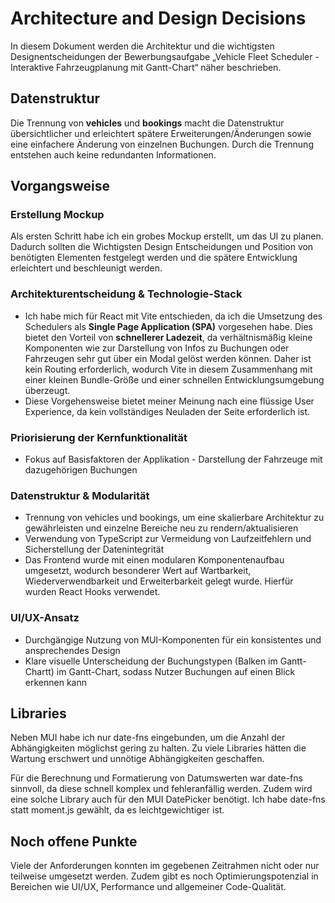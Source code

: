 # Architecture and Design Decisions

In diesem Dokument werden die Architektur und die wichtigsten Designentscheidungen der Bewerbungsaufgabe „Vehicle Fleet Scheduler - Interaktive Fahrzeugplanung mit Gantt-Chart“ näher beschrieben. 

## Datenstruktur
Die Trennung von **vehicles** und **bookings** macht die Datenstruktur übersichtlicher und erleichtert spätere Erweiterungen/Änderungen sowie eine einfachere Änderung von einzelnen Buchungen. 
Durch die Trennung entstehen auch keine redundanten Informationen.

## Vorgangsweise
### Erstellung Mockup
Als ersten Schritt habe ich ein grobes Mockup erstellt, um das UI zu planen. Dadurch sollten die Wichtigsten Design Entscheidungen und Position von benötigten Elementen festgelegt werden und die spätere Entwicklung erleichtert und beschleunigt werden.
### Architekturentscheidung & Technologie-Stack
 - Ich habe mich für React mit Vite entschieden, da ich die Umsetzung des Schedulers als **Single Page Application (SPA)** vorgesehen habe. Dies bietet den Vorteil von **schnellerer Ladezeit**, da verhältnismäßig kleine Komponenten wie zur Darstellung von Infos zu Buchungen oder Fahrzeugen sehr gut über ein Modal gelöst werden können.
 Daher ist kein Routing erforderlich, wodurch Vite in diesem Zusammenhang mit einer kleinen Bundle-Größe und einer schnellen Entwicklungsumgebung überzeugt.
- Diese Vorgehensweise bietet meiner Meinung nach eine flüssige User Experience, da kein vollständiges Neuladen der Seite erforderlich ist.
### Priorisierung der Kernfunktionalität
   - Fokus auf Basisfaktoren der Applikation - Darstellung der Fahrzeuge mit dazugehörigen Buchungen
### Datenstruktur & Modularität
   - Trennung von vehicles und bookings, um eine skalierbare Architektur zu gewährleisten und einzelne Bereiche neu zu rendern/aktualisieren
   - Verwendung von TypeScript zur Vermeidung von Laufzeitfehlern und Sicherstellung der Datenintegrität
   - Das Frontend wurde mit einen modularen Komponentenaufbau umgesetzt, wodurch besonderer Wert auf Wartbarkeit, Wiederverwendbarkeit und Erweiterbarkeit gelegt wurde. Hierfür wurden React Hooks verwendet.
### UI/UX-Ansatz
- Durchgängige Nutzung von MUI-Komponenten für ein konsistentes und ansprechendes Design
- Klare visuelle Unterscheidung der Buchungstypen (Balken im Gantt-Chartt) im Gantt-Chart, sodass Nutzer Buchungen auf einen Blick erkennen kann

## Libraries
Neben MUI habe ich nur date-fns eingebunden, um die Anzahl der Abhängigkeiten möglichst gering zu halten. Zu viele Libraries hätten die Wartung erschwert und unnötige Abhängigkeiten geschaffen.

Für die Berechnung und Formatierung von Datumswerten war date-fns sinnvoll, da diese schnell komplex und fehleranfällig werden. Zudem wird eine solche Library auch für den MUI DatePicker benötigt. Ich habe date-fns statt moment.js gewählt, da es leichtgewichtiger ist.

## Noch offene Punkte
Viele der Anforderungen konnten im gegebenen Zeitrahmen nicht oder nur teilweise umgesetzt werden. Zudem gibt es noch Optimierungspotenzial in Bereichen wie UI/UX, Performance und allgemeiner Code-Qualität.
